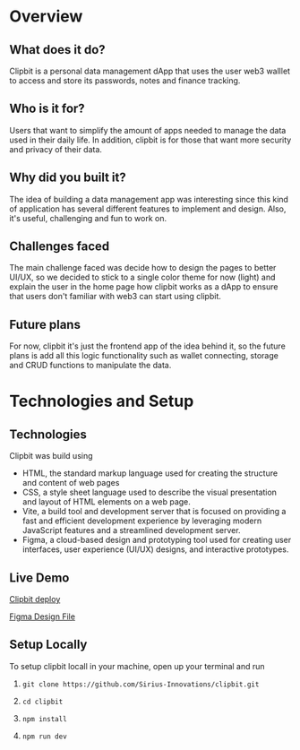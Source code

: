 # Overview 

## What does it do?

Clipbit is a personal data management dApp that uses the user web3 walllet to access and store its passwords, notes and finance tracking.

## Who is it for?

Users that want to simplify the amount of apps needed to manage the data used in their daily life. In addition, clipbit is for those that want more security and privacy of their data.

## Why did you built it?

The idea of building a data management app was interesting since this kind of application has several different features to implement and design. Also, it's useful, challenging and fun to work on. 

## Challenges faced

The main challenge faced was decide how to design the pages to better UI/UX, so we decided to stick to a single color theme for now (light) and explain the user in the home page how clipbit works as a dApp to ensure that users don't familiar with web3 can start using clipbit.

## Future plans

For now, clipbit it's just the frontend app of the idea behind it, so the future plans is add all this logic functionality such as wallet connecting, storage and CRUD functions to manipulate the data.

# Technologies and Setup

## Technologies

Clipbit was build using 
- HTML, the standard markup language used for creating the structure and content of web pages
- CSS, a style sheet language used to describe the visual presentation and layout of HTML elements on a web page.
- Vite, a build tool and development server that is focused on providing a fast and efficient development experience by leveraging modern JavaScript features and a streamlined development server.
- Figma, a cloud-based design and prototyping tool used for creating user interfaces, user experience (UI/UX) designs, and interactive prototypes. 

## Live Demo

[Clipbit deploy](https://clipbit.vercel.app/)

[Figma Design File](https://www.figma.com/file/hFA8aohMyohL9LpBWC12Fb/Clipbit?type=design&node-id=0%3A1&t=SfKOGRFo4AMyGmmc-1)

## Setup Locally

To setup clipbit locall in your machine, open up your terminal and run

1. ```git clone https://github.com/Sirius-Innovations/clipbit.git```

2. ```cd clipbit```

3. ```npm install```

4. ```npm run dev```